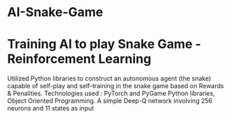 # AI-Snake-Game
# Training AI to play Snake Game - Reinforcement Learning
 Utilized Python libraries to construct an autonomous agent (the snake) capable of self-play and self-training in the snake game based on Rewards & Penalities.
 Technologies used : PyTorch and PyGame Python libraries, Object Oriented Programming.
 A simple Deep-Q network involving 256 neurons and 11 states as input

